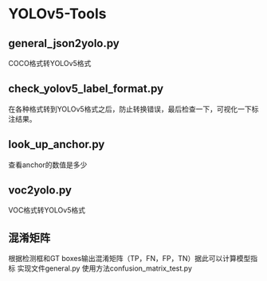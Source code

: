 # YOLOv5-Tools

## general_json2yolo.py
COCO格式转YOLOv5格式

## check_yolov5_label_format.py
在各种格式转到YOLOv5格式之后，防止转换错误，最后检查一下，可视化一下标注结果。

## look_up_anchor.py
查看anchor的数值是多少

## voc2yolo.py
VOC格式转YOLOv5格式

## 混淆矩阵
根据检测框和GT boxes输出混淆矩阵（TP，FN，FP，TN）据此可以计算模型指标
实现文件general.py
使用方法confusion_matrix_test.py
